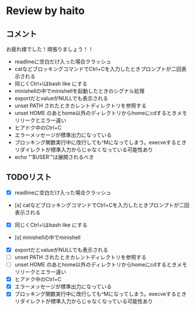 # Review by haito

## コメント

お疲れ様でした！頑張りましょう！！

- readlineに空白だけ入った場合クラッシュ
- catなどブロッキングコマンドでCtrl+Cを入力したときプロンプトが二回表示される
- 同じくCtrl+\はbash like にする
- minishellの中でminishellを起動したときのシグナル処理
- exportだとvalueがNULLでも表示される
- unset PATH されたときカレントディレクトリを参照する
- unset HOME のあとhome以外のディレクトリからhomeにcdするときメモリリークとエラー違い
- ヒアドク中のCtrl+C
- エラーメッセージが標準出力になっている
- ブロッキング関数実行中に改行しても^Mになってしまう。execveするときリダイレクトが標準入力からじゃなくなっている可能性あり
- echo "'$USER'"は展開されるべき

## TODOリスト

- [x] readlineに空白だけ入った場合クラッシュ
- [s] catなどブロッキングコマンドでCtrl+Cを入力したときプロンプトが二回表示される
- [x] 同じくCtrl+\はbash like にする
- [s] minishellの中でminishell
- [x] exportだとvalueがNULLでも表示される
- [ ] unset PATH されたときカレントディレクトリを参照する
- [ ] unset HOME のあとhome以外のディレクトリからhomeにcdするときメモリリークとエラー違い
- [x] ヒアドク中のCtrl+C
- [x] エラーメッセージが標準出力になっている
- [x] ブロッキング関数実行中に改行しても^Mになってしまう。execveするときリダイレクトが標準入力からじゃなくなっている可能性あり
